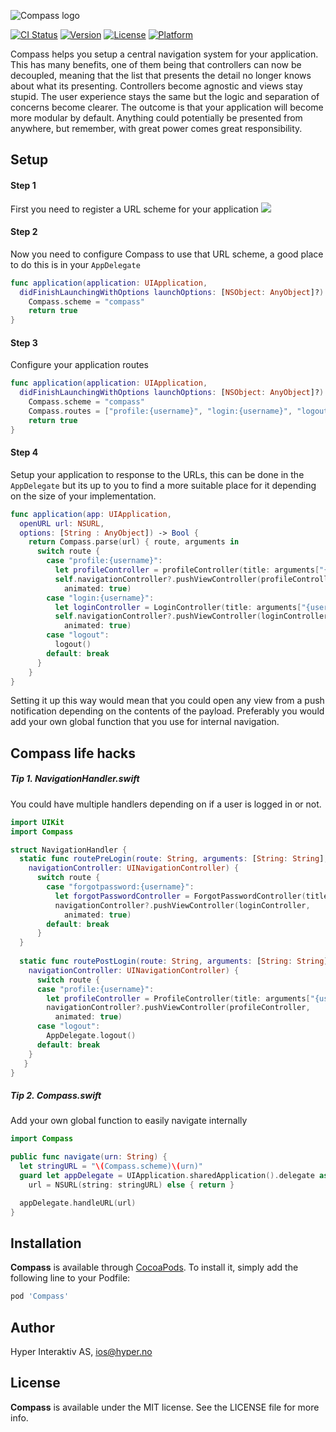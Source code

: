![Compass logo](https://raw.githubusercontent.com/hyperoslo/Compass/update/readme/Images/logo_v1.png)

[![CI Status](http://img.shields.io/travis/hyperoslo/Compass.svg?style=flat)](https://travis-ci.org/hyperoslo/Compass)
[![Version](https://img.shields.io/cocoapods/v/Compass.svg?style=flat)](http://cocoadocs.org/docsets/Compass)
[![License](https://img.shields.io/cocoapods/l/Compass.svg?style=flat)](http://cocoadocs.org/docsets/Compass)
[![Platform](https://img.shields.io/cocoapods/p/Compass.svg?style=flat)](http://cocoadocs.org/docsets/Compass)

Compass helps you setup a central navigation system for your application.
This has many benefits, one of them being that controllers can now be
decoupled, meaning that the list that presents the detail no longer knows 
about what its presenting. Controllers become agnostic and views stay 
stupid. The user experience stays the same but the logic and separation of
concerns become clearer. The outcome is that your application will become 
more modular by default. Anything could potentially be presented from 
anywhere, but remember, with great power comes great responsibility.

## Setup

#### Step 1
First you need to register a URL scheme for your application
<img src="https://raw.githubusercontent.com/hyperoslo/Compass/update/readme/Images/setup-url-scheme.png"> 

#### Step 2
Now you need to configure Compass to use that URL scheme, a good place
to do this is in your `AppDelegate`
```swift
func application(application: UIApplication, 
  didFinishLaunchingWithOptions launchOptions: [NSObject: AnyObject]?) -> Bool {
    Compass.scheme = "compass"
    return true
}
```
#### Step 3
Configure your application routes
```swift
func application(application: UIApplication, 
  didFinishLaunchingWithOptions launchOptions: [NSObject: AnyObject]?) -> Bool {
    Compass.scheme = "compass"
    Compass.routes = ["profile:{username}", "login:{username}", "logout"]
    return true
}
```
#### Step 4
Setup your application to response to the URLs, this can be done in the `AppDelegate` but its up to you to find a more suitable place for it depending on the size of your implementation.
```swift
func application(app: UIApplication, 
  openURL url: NSURL, 
  options: [String : AnyObject]) -> Bool {
    return Compass.parse(url) { route, arguments in
      switch route {
        case "profile:{username}":
          let profileController = profileController(title: arguments["{username}"])
          self.navigationController?.pushViewController(profileController, 
            animated: true)
        case "login:{username}":
          let loginController = LoginController(title: arguments["{username}"])
          self.navigationController?.pushViewController(loginController, 
            animated: true)
        case "logout":
          logout()
        default: break
      }
    }
}
```

Setting it up this way would mean that
you could open any view from a push notification depending on the contents of the payload.
Preferably you would add your own global function that you use for internal navigation.

## Compass life hacks

##### Tip 1. NavigationHandler.swift
You could have multiple handlers depending on if a user is logged in or not.
```swift
import UIKit
import Compass

struct NavigationHandler {
  static func routePreLogin(route: String, arguments: [String: String], 
    navigationController: UINavigationController) {
      switch route {
        case "forgotpassword:{username}":
          let forgotPasswordController = ForgotPasswordController(title: arguments["{username}"])
          navigationController?.pushViewController(loginController, 
            animated: true)
        default: break
      }
  }
  
  static func routePostLogin(route: String, arguments: [String: String], 
    navigationController: UINavigationController) {
      switch route {
      case "profile:{username}":
        let profileController = ProfileController(title: arguments["{username}"])
        navigationController?.pushViewController(profileController, 
          animated: true)
      case "logout":
        AppDelegate.logout()
      default: break
    }
   }
}
```

##### Tip 2. Compass.swift
Add your own global function to easily navigate internally
``` swift
import Compass

public func navigate(urn: String) {
  let stringURL = "\(Compass.scheme)\(urn)"
  guard let appDelegate = UIApplication.sharedApplication().delegate as? ApplicationDelegate,
    url = NSURL(string: stringURL) else { return }

  appDelegate.handleURL(url)
}
```

## Installation

**Compass** is available through [CocoaPods](http://cocoapods.org). To install
it, simply add the following line to your Podfile:

```ruby
pod 'Compass'
```

## Author

Hyper Interaktiv AS, ios@hyper.no

## License

**Compass** is available under the MIT license. See the LICENSE file for more info.

